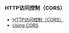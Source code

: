 ### HTTP访问控制（CORS）
+ [HTTP访问控制（CORS）](https://developer.mozilla.org/zh-CN/docs/Web/HTTP/Access_control_CORS)
+ [Using CORS](https://www.html5rocks.com/en/tutorials/cors/)
